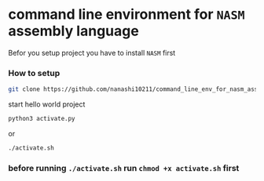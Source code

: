 # command line environment for `NASM` assembly language

Befor you setup project you have to install `NASM` first

### How to setup

```bash
git clone https://github.com/nanashi10211/command_line_env_for_nasm_assembly.git
```` 

start hello world project
```bash
python3 activate.py 
```
or 

```bash
./activate.sh 
``` 

### before running `./activate.sh` run `chmod +x activate.sh` first

